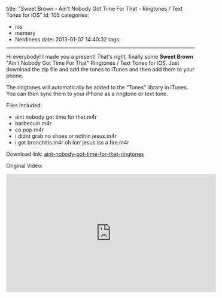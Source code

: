 title: "Sweet Brown - Ain't Nobody Got Time For That - Ringtones / Text Tones for iOS"
id: 105
categories:
  - ios
  - memery
  - Nerdiness
date: 2013-01-07 14:40:32
tags:
---

Hi everybody! I made you a present! That's right, finally some **Sweet Brown** "Ain't Nobody Got Time For That" Ringtones / Text Tones for iOS. Just download the zip file and add the tones to iTunes and then add them to your phone. 

The ringtones will automatically be added to the “Tones” library in iTunes. You can then sync them to your iPhone as a ringtone or text tone.

Files included:

*   aint nobody got time for that.m4r
*   barbecuin.m4r
*   co pop.m4r
*   i didnt grab no shoes or nothin jesus.m4r
*   i got bronchitis.m4r oh lorr jesus iss a fire.m4r

Download link: [aint-nobody-got-time-for-that-ringtones](/downloads/aint-nobody-got-time-for-that-ringtones.zip)

Original Video: 

<iframe src="http://www.youtube.com/embed/Nh7UgAprdpM" height="315" width="560" allowfullscreen="" frameborder="0"></iframe>